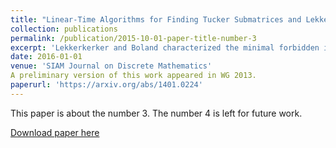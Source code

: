 ```yaml
---
title: "Linear-Time Algorithms for Finding Tucker Submatrices and Lekkerkerker-Boland Subgraphs"
collection: publications
permalink: /publication/2015-10-01-paper-title-number-3
excerpt: 'Lekkerkerker and Boland characterized the minimal forbidden induced subgraphs for the class of interval graphs. We give a linear-time algorithm to find one in any graph that is not an interval graph. Tucker characterized the minimal forbidden submatrices of binary matrices that do not have the consecutive-ones property. We give a linear-time algorithm to find one in any binary matrix that does not have the consecutive-ones property.'
date: 2016-01-01
venue: 'SIAM Journal on Discrete Mathematics'
A preliminary version of this work appeared in WG 2013.
paperurl: 'https://arxiv.org/abs/1401.0224'
---
```

This paper is about the number 3. The number 4 is left for future work.

[Download paper here](http://academicpages.github.io/files/paper3.pdf)

